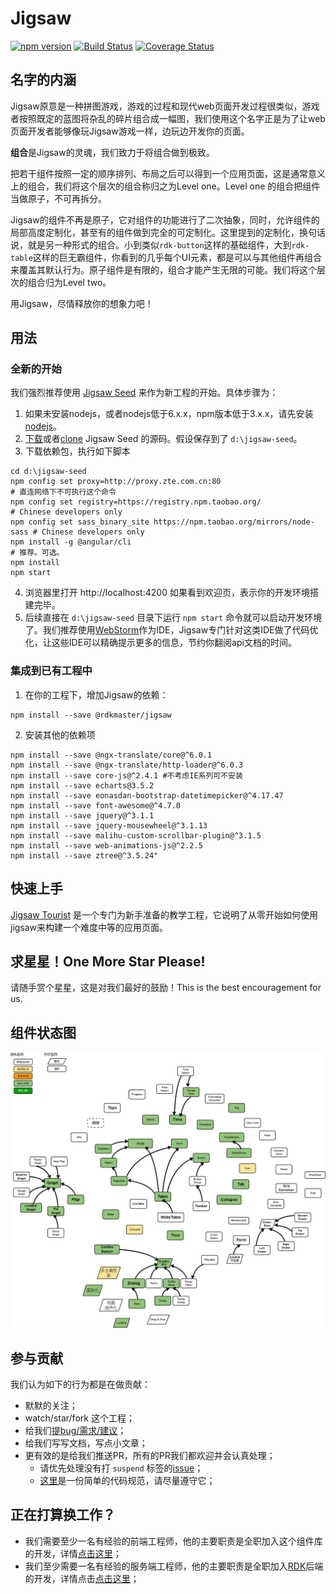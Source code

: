 # Jigsaw

[![npm version](https://badge.fury.io/js/%40rdkmaster%2Fjigsaw.svg)](https://badge.fury.io/js/%40rdkmaster%2Fjigsaw)
[![Build Status](https://travis-ci.org/rdkmaster/jigsaw.svg?branch=master)](https://travis-ci.org/rdkmaster/jigsaw)
[![Coverage Status](https://coveralls.io/repos/github/rdkmaster/jigsaw/badge.svg?branch=master)](https://coveralls.io/github/rdkmaster/jigsaw?branch=master)


## 名字的内涵
Jigsaw原意是一种拼图游戏，游戏的过程和现代web页面开发过程很类似，游戏者按照既定的蓝图将杂乱的碎片组合成一幅图，我们使用这个名字正是为了让web页面开发者能够像玩Jigsaw游戏一样，边玩边开发你的页面。

**组合**是Jigsaw的灵魂，我们致力于将组合做到极致。

把若干组件按照一定的顺序排列、布局之后可以得到一个应用页面，这是通常意义上的组合，我们将这个层次的组合称归之为Level one。Level one 的组合把组件当做原子，不可再拆分。

Jigsaw的组件不再是原子，它对组件的功能进行了二次抽象，同时，允许组件的局部高度定制化，甚至有的组件做到完全的可定制化。这里提到的定制化，换句话说，就是另一种形式的组合。小到类似`rdk-button`这样的基础组件，大到`rdk-table`这样的巨无霸组件，你看到的几乎每个UI元素，都是可以与其他组件再组合来覆盖其默认行为。原子组件是有限的，组合才能产生无限的可能。我们将这个层次的组合归为Level two。

用Jigsaw，尽情释放你的想象力吧！


## 用法
### 全新的开始
我们强烈推荐使用 [Jigsaw Seed](https://github.com/rdkmaster/jigsaw-seed) 来作为新工程的开始。具体步骤为：
1. 如果未安装nodejs，或者nodejs低于6.x.x，npm版本低于3.x.x，请先安装[nodejs](https://nodejs.org)。
2. [下载](https://github.com/rdkmaster/jigsaw-seed/archive/master.zip)或者[clone](https://github.com/rdkmaster/jigsaw-seed) Jigsaw Seed 的源码。假设保存到了 `d:\jigsaw-seed`。
3. 下载依赖包，执行如下脚本
```
cd d:\jigsaw-seed
npm config set proxy=http://proxy.zte.com.cn:80                          # 直连网络下不可执行这个命令
npm config set registry=https://registry.npm.taobao.org/                 # Chinese developers only
npm config set sass_binary_site https://npm.taobao.org/mirrors/node-sass # Chinese developers only
npm install -g @angular/cli                                              # 推荐。可选。
npm install
npm start
```
4. 浏览器里打开 http://localhost:4200 如果看到欢迎页，表示你的开发环境搭建完毕。
5. 后续直接在 `d:\jigsaw-seed` 目录下运行 `npm start` 命令就可以启动开发环境了。我们推荐使用[WebStorm](https://www.jetbrains.com/webstorm/)作为IDE，Jigsaw专门针对这类IDE做了代码优化，让这些IDE可以精确提示更多的信息，节约你翻阅api文档的时间。

### 集成到已有工程中
1. 在你的工程下，增加Jigsaw的依赖：
```
npm install --save @rdkmaster/jigsaw
```
2. 安装其他的依赖项
```
npm install --save @ngx-translate/core@^6.0.1
npm install --save @ngx-translate/http-loader@^6.0.3
npm install --save core-js@^2.4.1 #不考虑IE系列可不安装
npm install --save echarts@3.5.2
npm install --save eonasdan-bootstrap-datetimepicker@^4.17.47
npm install --save font-awesome@^4.7.0
npm install --save jquery@^3.1.1
npm install --save jquery-mousewheel@^3.1.13
npm install --save malihu-custom-scrollbar-plugin@^3.1.5
npm install --save web-animations-js@^2.2.5
npm install --save ztree@^3.5.24"
```

## 快速上手
[Jigsaw Tourist](https://github.com/rdkmaster/jigsaw-tourist) 是一个专门为新手准备的教学工程，它说明了从零开始如何使用jigsaw来构建一个难度中等的应用页面。

## 求星星！One More Star Please!
请随手赏个星星，这是对我们最好的鼓励！This is the best encouragement for us.

## 组件状态图
![](comp-map.png)

## 参与贡献
我们认为如下的行为都是在做贡献：
- 默默的关注；
- watch/star/fork 这个工程；
- 给我们[提bug/需求/建议](https://github.com/rdkmaster/jigsaw/issues/new)；
- 给我们写写文档，写点小文章；
- 更有效的是给我们推送PR，所有的PR我们都欢迎并会认真处理；
	- 请优先处理没有打 `suspend` 标签的[issue](https://github.com/rdkmaster/jigsaw/issues)；
	- [这里](https://github.com/rdkmaster/jigsaw/blob/master/doc/coding-spec.md)是一份简单的代码规范，请尽量遵守它；

## 正在打算换工作？
- 我们需要至少一名有经验的前端工程师，他的主要职责是全职加入这个组件库的开发，详情[点击这里](http://rdk.zte.com.cn/jobs)；
- 我们至少需要一名有经验的服务端工程师，他的主要职责是全职加入[RDK](https://github.com/rdkmaster/rdk)后端的开发，详情点击[点击这里](http://rdk.zte.com.cn/jobs)；
